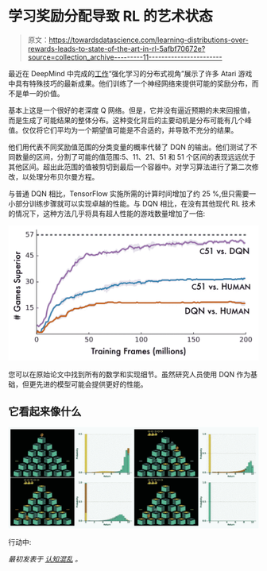 # 学习奖励分配导致 RL 的艺术状态

> 原文：<https://towardsdatascience.com/learning-distributions-over-rewards-leads-to-state-of-the-art-in-rl-5afbf70672e?source=collection_archive---------11----------------------->

最近在 DeepMind 中完成的[工作](https://arxiv.org/pdf/1707.06887.pdf)“强化学习的分布式视角”展示了许多 Atari 游戏中具有特殊技巧的最新成果。他们训练了一个神经网络来提供可能的奖励分布，而不是单一的价值。

基本上这是一个很好的老深度 Q 网络。但是，它并没有逼近预期的未来回报值，而是生成了可能结果的整体分布。这种变化背后的主要动机是分布可能有几个峰值。仅仅将它们平均为一个期望值可能是不合适的，并导致不充分的结果。

他们用代表不同奖励值范围的分类变量的概率代替了 DQN 的输出。他们测试了不同数量的区间，分割了可能的值范围:5、11、21、51 和 51 个区间的表现远远优于其他区间。超出此范围的值被剪切到最后一个容器中。对学习算法进行了第二次修改，以处理分布贝尔曼方程。

与普通 DQN 相比，TensorFlow 实施所需的计算时间增加了约 25 %,但只需要一小部分训练步骤就可以实现卓越的性能。与 DQN 相比，在没有其他现代 RL 技术的情况下，这种方法几乎将具有超人性能的游戏数量增加了一倍:

![](img/9ec220b9f871e9bb9011c770df3ca281.png)

您可以在原始论文中找到所有的数学和实现细节。虽然研究人员使用 DQN 作为基础，但更先进的模型可能会提供更好的性能。

## 它看起来像什么

![](img/8b9cf6d641099cdef14a6c3615de46c6.png)

行动中:

*最初发表于* [*认知混乱*](http://cognitivechaos.com/learning-distributions-rewards-leads-state-art-rl/) *。*